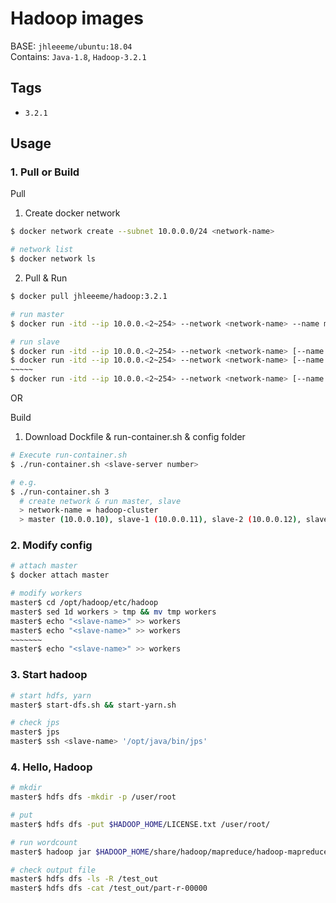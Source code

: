 # Hadoop images
BASE: ```jhleeeme/ubuntu:18.04```  
Contains: ```Java-1.8```, ```Hadoop-3.2.1```

## Tags
- ```3.2.1```

## Usage
### 1. Pull or Build
Pull
1. Create docker network
```bash
$ docker network create --subnet 10.0.0.0/24 <network-name>

# network list
$ docker network ls
```

2. Pull & Run
```bash
$ docker pull jhleeeme/hadoop:3.2.1

# run master
$ docker run -itd --ip 10.0.0.<2~254> --network <network-name> --name master [-p <local-port>:50070] jhleeeme/hadoop:3.2.1 /bin/bash

# run slave
$ docker run -itd --ip 10.0.0.<2~254> --network <network-name> [--name <slave-name>] jhleeeme/hadoop:3.2.1 /bin/bash
$ docker run -itd --ip 10.0.0.<2~254> --network <network-name> [--name <slave-name>] jhleeeme/hadoop:3.2.1 /bin/bash
~~~~~
$ docker run -itd --ip 10.0.0.<2~254> --network <network-name> [--name <slave-name>] jhleeeme/hadoop:3.2.1 /bin/bash
```

OR  

Build
1. Download Dockfile & run-container.sh & config folder
```bash
# Execute run-container.sh
$ ./run-container.sh <slave-server number>

# e.g.
$ ./run-container.sh 3
  # create network & run master, slave
  > network-name = hadoop-cluster
  > master (10.0.0.10), slave-1 (10.0.0.11), slave-2 (10.0.0.12), slave-3 (10.0.0.13)
```

### 2. Modify config
```bash
# attach master
$ docker attach master

# modify workers
master$ cd /opt/hadoop/etc/hadoop
master$ sed 1d workers > tmp && mv tmp workers
master$ echo "<slave-name>" >> workers
master$ echo "<slave-name>" >> workers
~~~~~~~
master$ echo "<slave-name>" >> workers
```

### 3. Start hadoop
```bash
# start hdfs, yarn
master$ start-dfs.sh && start-yarn.sh

# check jps
master$ jps
master$ ssh <slave-name> '/opt/java/bin/jps'
```

### 4. Hello, Hadoop
```bash
# mkdir
master$ hdfs dfs -mkdir -p /user/root

# put
master$ hdfs dfs -put $HADOOP_HOME/LICENSE.txt /user/root/

# run wordcount
master$ hadoop jar $HADOOP_HOME/share/hadoop/mapreduce/hadoop-mapreduce-examples-3.2.1.jar wordcount /user/root /test_out

# check output file
master$ hdfs dfs -ls -R /test_out
master$ hdfs dfs -cat /test_out/part-r-00000
```
